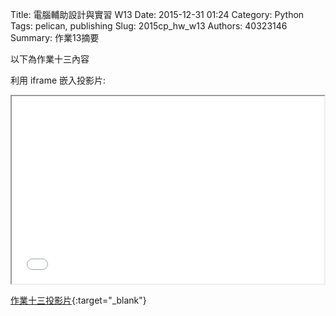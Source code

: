 Title: 電腦輔助設計與實習 W13
Date: 2015-12-31 01:24
Category: Python
Tags: pelican, publishing
Slug: 2015cp_hw_w13
Authors: 40323146
Summary: 作業13摘要

以下為作業十三內容

利用 iframe 嵌入投影片:

<iframe src="40323146_cp_w13_p.html" width="500" height="300"></iframe>

[作業十三投影片](40323146_cp_w13_p.html){:target="_blank"}